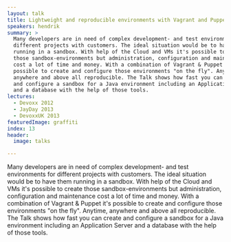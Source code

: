 ```yaml
---
layout: talk
title: Lightweight and reproducible environments with Vagrant and Puppet
speakers: hendrik
summary: >
  Many developers are in need of complex development- and test environments for
  different projects with customers. The ideal situation would be to have them
  running in a sandbox. With help of the Cloud and VMs it's possible to create
  those sandbox-environments but administration, configuration and maintenance
  cost a lot of time and money. With a combination of Vagrant & Puppet it's
  possible to create and configure those environments "on the fly". Anytime,
  anywhere and above all reproducible. The Talk shows how fast you can create
  and configure a sandbox for a Java environment including an Application Server
  and a database with the help of those tools.
lectures:
  - Devoxx 2012
  - JayDay 2013
  - DevoxxUK 2013
featuredImage: graffiti
index: 13
header:
  image: talks

---
```


Many developers are in need of complex development- and test environments for different projects with customers. The ideal situation would be to have them running in a sandbox. With help of the Cloud and VMs it's possible to create those sandbox-environments but administration, configuration and maintenance cost a lot of time and money. With a combination of Vagrant & Puppet it's possible to create and configure those environments "on the fly". Anytime, anywhere and above all reproducible. The Talk shows how fast you can create and configure a sandbox for a Java environment including an Application Server and a database with the help of those tools.

